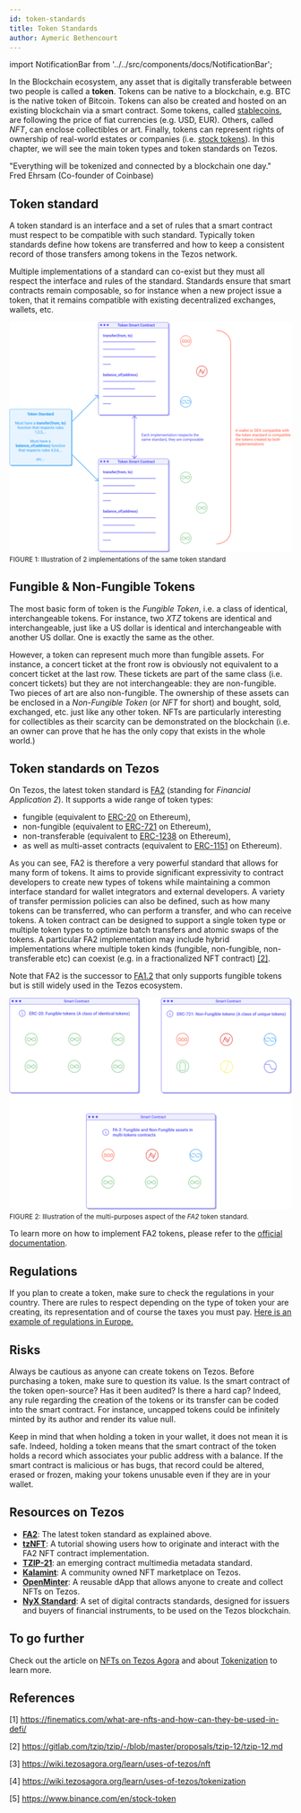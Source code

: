 ```yaml
---
id: token-standards
title: Token Standards
author: Aymeric Bethencourt
---
```


import NotificationBar from '../../src/components/docs/NotificationBar';

In the Blockchain ecosystem, any asset that is digitally transferable between two people is called a **token**. Tokens can be native to a blockchain, e.g. BTC is the native token of Bitcoin. Tokens can also be created and hosted on an existing blockchain via a smart contract. Some tokens, called [stablecoins](/defi/stablecoins), are following the price of fiat currencies (e.g. USD, EUR). Others, called _NFT_, can enclose collectibles or art. Finally, tokens can represent rights of ownership of real-world estates or companies (i.e. [stock tokens](https://www.binance.com/en/stock-token)). In this chapter, we will see the main token types and token standards on Tezos.

<NotificationBar>
  <p>"Everything will be tokenized and connected by a blockchain one day."
  <br />Fred Ehrsam (Co-founder of Coinbase)</p>
</NotificationBar>

## Token standard
A token standard is an interface and a set of rules that a smart contract must respect to be compatible with such standard. Typically token standards define how tokens are transferred and how to keep a consistent record of those transfers among tokens in the Tezos network.

Multiple implementations of a standard can co-exist but they must all respect the interface and rules of the standard. Standards ensure that smart contracts remain composable, so for instance when a new project issue a token, that it remains compatible with existing decentralized exchanges, wallets, etc.

![](../../static/img/defi/standards.svg)
<small className="figure">FIGURE 1: Illustration of 2 implementations of the same token standard</small>

## Fungible & Non-Fungible Tokens
The most basic form of token is the _Fungible Token_, i.e. a class of identical, interchangeable tokens. For instance, two _XTZ_ tokens are identical and interchangeable, just like a US dollar is identical and interchangeable with another US dollar. One is exactly the same as the other.

However, a token can represent much more than fungible assets. For instance, a concert ticket at the front row is obviously not equivalent to a concert ticket at the last row. These tickets are part of the same class (i.e. concert tickets) but they are not interchangeable: they are non-fungible. Two pieces of art are also non-fungible. The ownership of these assets can be enclosed in a _Non-Fungible Token_ (or _NFT_ for short) and bought, sold, exchanged, etc. just like any other token. NFTs are particularly interesting for collectibles as their scarcity can be demonstrated on the blockchain (i.e. an owner can prove that he has the only copy that exists in the whole world.)

## Token standards on Tezos
On Tezos, the latest token standard is [FA2](https://gitlab.com/tzip/tzip/-/blob/master/proposals/tzip-12/tzip-12.md) (standing for _Financial Application 2_). It supports a wide range of token types: 
- fungible (equivalent to [ERC-20](https://ethereum.org/en/developers/docs/standards/tokens/) on Ethereum),
- non-fungible (equivalent to [ERC-721](https://ethereum.org/en/developers/docs/standards/tokens/) on Ethereum),
- non-transferable (equivalent to [ERC-1238](https://ethereum.org/en/developers/docs/standards/tokens/) on Ethereum),
- as well as multi-asset contracts (equivalent to [ERC-1151](https://ethereum.org/en/developers/docs/standards/tokens/) on Ethereum).

As you can see, FA2 is therefore a very powerful standard that allows for many form of tokens. It aims to provide significant expressivity to contract developers to create new types of tokens while maintaining a common interface standard for wallet integrators and external developers. A variety of transfer permission policies can also be defined, such as how many tokens can be transferred, who can perform a transfer, and who can receive tokens. A token contract can be designed to support a single token type or multiple token types to optimize batch transfers and atomic swaps of the tokens. A particular FA2 implementation may include hybrid implementations where multiple token kinds (fungible, non-fungible, non-transferable etc) can coexist (e.g. in a fractionalized NFT contract) [[2]](/defi/token-standards#references).

Note that FA2 is the successor to [FA1.2](https://assets.tqtezos.com/docs/token-contracts/fa12/1-fa12-intro/) that only supports fungible tokens but is still widely used in the Tezos ecosystem. 

![](../../static/img/defi/tokens.svg)
<small className="figure">FIGURE 2: Illustration of the multi-purposes aspect of the _FA2_ token standard.</small>

To learn more on how to implement FA2 tokens, please refer to the [official documentation](https://gitlab.com/tzip/tzip/-/blob/master/proposals/tzip-12/tzip-12.md).

## Regulations
If you plan to create a token, make sure to check the regulations in your country. There are rules to respect depending on the type of token your are creating, its representation and of course the taxes you must pay. [Here is an example of regulations in Europe.](http://thinkblocktank.org/wp-content/uploads/2019/08/thinkBLOCKtank-Token-Regulation-Paper-v1.0-Part-C.pdf)

## Risks
Always be cautious as anyone can create tokens on Tezos. Before purchasing a token, make sure to question its value. Is the smart contract of the token open-source? Has it been audited? Is there a hard cap? Indeed, any rule regarding the creation of the tokens or its transfer can be coded into the smart contract. For instance, uncapped tokens could be infinitely minted by its author and render its value null.

<NotificationBar>
  <p>Keep in mind that when holding a token in your wallet, it does not mean it is safe. Indeed, holding a token means that the smart contract of the token holds a record which associates your public address with a balance. If the smart contract is malicious or has bugs, that record could be altered, erased or frozen, making your tokens unusable even if they are in your wallet.</p>
</NotificationBar> 

## Resources on Tezos
- **[FA2](https://gitlab.com/tzip/tzip/-/blob/master/proposals/tzip-12/tzip-12.md)**: The latest token standard as explained above.
- **[tzNFT](https://github.com/tqtezos/nft-tutorial)**: A tutorial showing users how to originate and interact with the FA2 NFT contract implementation.
- **[TZIP-21](https://gitlab.com/tzip/tzip/-/blob/master/proposals/tzip-21/tzip-21.md)**: an emerging contract multimedia metadata standard.
- **[Kalamint](https://kalamint.io/)**: A community owned NFT marketplace on Tezos.
- **[OpenMinter](https://github.com/tqtezos/minter)**: A reusable dApp that allows anyone to create and collect NFTs on Tezos.
- **[NyX Standard](https://gitlab.com/equisafe/nyx)**: A set of digital contracts standards, designed for issuers and buyers of financial instruments, to be used on the Tezos blockchain.

## To go further
Check out the article on [NFTs on Tezos Agora](https://wiki.tezosagora.org/learn/uses-of-tezos/nft) and about [Tokenization](https://wiki.tezosagora.org/learn/uses-of-tezos/tokenization) to learn more.

## References

[1] https://finematics.com/what-are-nfts-and-how-can-they-be-used-in-defi/

[2] https://gitlab.com/tzip/tzip/-/blob/master/proposals/tzip-12/tzip-12.md

[3] https://wiki.tezosagora.org/learn/uses-of-tezos/nft

[4] https://wiki.tezosagora.org/learn/uses-of-tezos/tokenization

[5] https://www.binance.com/en/stock-token